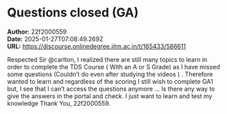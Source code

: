 # Questions closed (GA)

**Author:** 22f2000559  
**Date:** 2025-01-27T07:08:49.269Z  
**URL:** https://discourse.onlinedegree.iitm.ac.in/t/165433/586611

Respected Sir @carlton,
I realized there are still many topics to learn in order to complete the TDS Course ( With an A or S Grade) as I have missed some questions (Couldn’t do even after studying the videos ) .
Therefore wanted to learn and regardless of the scoring I still wish to complete GA1 but, I see that I can’t access the questions  anymore …
Is there any way to give the answers in the portal and check. I just want to learn and test my knowledge
Thank You,
22f2000559.
